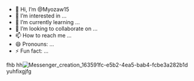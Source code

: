 - 👋 Hi, I’m @Myozaw15
- 👀 I’m interested in ...
- 🌱 I’m currently learning ...
- 💞️ I’m looking to collaborate on ...
- 📫 How to reach me ...
- 😄 Pronouns: ...
- ⚡ Fun fact: ...

<!---
Myozaw15/Myozaw15 is a ✨ special ✨ repository because its `README.md` (this file) appears on your GitHub profile.
You can click the Preview link to take a look at your changes.
--->
fhb
hh![Messenger_creation_163591fc-e5b2-4ea5-bab4-fcbe3a282b1d](https://github.com/user-attachments/assets/ee0f1512-30bf-41ca-8dd1-3c5280b78f5b)
yuhfixgjfg
